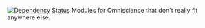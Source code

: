 [![Dependency Status](http://img.shields.io/gemnasium/doge/wow.svg)](https://gemnasium.com/doge/wow)
Modules for Omniscience that don't really fit anywhere else.